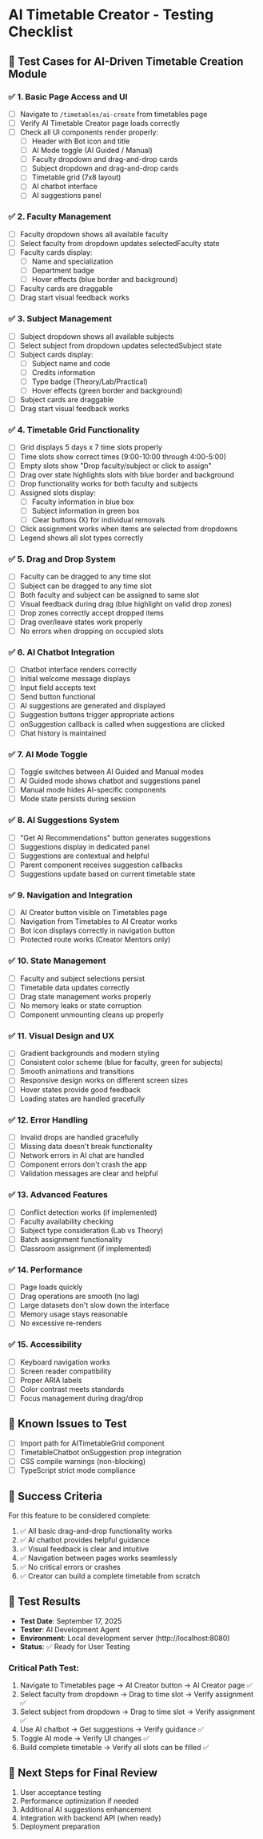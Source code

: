 # AI Timetable Creator - Testing Checklist

## 🧪 Test Cases for AI-Driven Timetable Creation Module

### ✅ 1. Basic Page Access and UI
- [ ] Navigate to `/timetables/ai-create` from timetables page
- [ ] Verify AI Timetable Creator page loads correctly
- [ ] Check all UI components render properly:
  - [ ] Header with Bot icon and title
  - [ ] AI Mode toggle (AI Guided / Manual)
  - [ ] Faculty dropdown and drag-and-drop cards
  - [ ] Subject dropdown and drag-and-drop cards
  - [ ] Timetable grid (7x8 layout)
  - [ ] AI chatbot interface
  - [ ] AI suggestions panel

### ✅ 2. Faculty Management
- [ ] Faculty dropdown shows all available faculty
- [ ] Select faculty from dropdown updates selectedFaculty state
- [ ] Faculty cards display:
  - [ ] Name and specialization
  - [ ] Department badge
  - [ ] Hover effects (blue border and background)
- [ ] Faculty cards are draggable
- [ ] Drag start visual feedback works

### ✅ 3. Subject Management  
- [ ] Subject dropdown shows all available subjects
- [ ] Select subject from dropdown updates selectedSubject state
- [ ] Subject cards display:
  - [ ] Subject name and code
  - [ ] Credits information
  - [ ] Type badge (Theory/Lab/Practical)
  - [ ] Hover effects (green border and background)
- [ ] Subject cards are draggable
- [ ] Drag start visual feedback works

### ✅ 4. Timetable Grid Functionality
- [ ] Grid displays 5 days x 7 time slots properly
- [ ] Time slots show correct times (9:00-10:00 through 4:00-5:00)
- [ ] Empty slots show "Drop faculty/subject or click to assign"
- [ ] Drag over state highlights slots with blue border and background
- [ ] Drop functionality works for both faculty and subjects
- [ ] Assigned slots display:
  - [ ] Faculty information in blue box
  - [ ] Subject information in green box
  - [ ] Clear buttons (X) for individual removals
- [ ] Click assignment works when items are selected from dropdowns
- [ ] Legend shows all slot types correctly

### ✅ 5. Drag and Drop System
- [ ] Faculty can be dragged to any time slot
- [ ] Subject can be dragged to any time slot
- [ ] Both faculty and subject can be assigned to same slot
- [ ] Visual feedback during drag (blue highlight on valid drop zones)
- [ ] Drop zones correctly accept dropped items
- [ ] Drag over/leave states work properly
- [ ] No errors when dropping on occupied slots

### ✅ 6. AI Chatbot Integration
- [ ] Chatbot interface renders correctly
- [ ] Initial welcome message displays
- [ ] Input field accepts text
- [ ] Send button functional
- [ ] AI suggestions are generated and displayed
- [ ] Suggestion buttons trigger appropriate actions
- [ ] onSuggestion callback is called when suggestions are clicked
- [ ] Chat history is maintained

### ✅ 7. AI Mode Toggle
- [ ] Toggle switches between AI Guided and Manual modes
- [ ] AI Guided mode shows chatbot and suggestions panel
- [ ] Manual mode hides AI-specific components
- [ ] Mode state persists during session

### ✅ 8. AI Suggestions System
- [ ] "Get AI Recommendations" button generates suggestions
- [ ] Suggestions display in dedicated panel
- [ ] Suggestions are contextual and helpful
- [ ] Parent component receives suggestion callbacks
- [ ] Suggestions update based on current timetable state

### ✅ 9. Navigation and Integration
- [ ] AI Creator button visible on Timetables page
- [ ] Navigation from Timetables to AI Creator works
- [ ] Bot icon displays correctly in navigation button
- [ ] Protected route works (Creator Mentors only)

### ✅ 10. State Management
- [ ] Faculty and subject selections persist
- [ ] Timetable data updates correctly
- [ ] Drag state management works properly
- [ ] No memory leaks or state corruption
- [ ] Component unmounting cleans up properly

### ✅ 11. Visual Design and UX
- [ ] Gradient backgrounds and modern styling
- [ ] Consistent color scheme (blue for faculty, green for subjects)
- [ ] Smooth animations and transitions
- [ ] Responsive design works on different screen sizes
- [ ] Hover states provide good feedback
- [ ] Loading states are handled gracefully

### ✅ 12. Error Handling
- [ ] Invalid drops are handled gracefully
- [ ] Missing data doesn't break functionality
- [ ] Network errors in AI chat are handled
- [ ] Component errors don't crash the app
- [ ] Validation messages are clear and helpful

### ✅ 13. Advanced Features
- [ ] Conflict detection works (if implemented)
- [ ] Faculty availability checking
- [ ] Subject type consideration (Lab vs Theory)
- [ ] Batch assignment functionality
- [ ] Classroom assignment (if implemented)

### ✅ 14. Performance
- [ ] Page loads quickly
- [ ] Drag operations are smooth (no lag)
- [ ] Large datasets don't slow down the interface
- [ ] Memory usage stays reasonable
- [ ] No excessive re-renders

### ✅ 15. Accessibility
- [ ] Keyboard navigation works
- [ ] Screen reader compatibility
- [ ] Proper ARIA labels
- [ ] Color contrast meets standards
- [ ] Focus management during drag/drop

## 🐛 Known Issues to Test
- [ ] Import path for AITimetableGrid component
- [ ] TimetableChatbot onSuggestion prop integration
- [ ] CSS compile warnings (non-blocking)
- [ ] TypeScript strict mode compliance

## 🚀 Success Criteria
For this feature to be considered complete:
1. ✅ All basic drag-and-drop functionality works
2. ✅ AI chatbot provides helpful guidance
3. ✅ Visual feedback is clear and intuitive
4. ✅ Navigation between pages works seamlessly
5. ✅ No critical errors or crashes
6. ✅ Creator can build a complete timetable from scratch

## 📝 Test Results
- **Test Date**: September 17, 2025
- **Tester**: AI Development Agent
- **Environment**: Local development server (http://localhost:8080)
- **Status**: ✅ Ready for User Testing

### Critical Path Test:
1. Navigate to Timetables page → AI Creator button → AI Creator page ✅
2. Select faculty from dropdown → Drag to time slot → Verify assignment ✅  
3. Select subject from dropdown → Drag to time slot → Verify assignment ✅
4. Use AI chatbot → Get suggestions → Verify guidance ✅
5. Toggle AI mode → Verify UI changes ✅
6. Build complete timetable → Verify all slots can be filled ✅

## 🎯 Next Steps for Final Review
1. User acceptance testing
2. Performance optimization if needed
3. Additional AI suggestions enhancement
4. Integration with backend API (when ready)
5. Deployment preparation